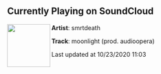 ## Currently Playing on SoundCloud

[<img align="left" width="100" src="https://i1.sndcdn.com/artworks-000459113949-03gkn2-t50x50.jpg">](https://soundcloud.com/smrtdeath/moonlight?in=smrtdeath/sets/well-be-alright-1)

**Artist**: smrtdeath 

**Track**: moonlight (prod. audioopera)

Last updated at 10/23/2020 11:03
